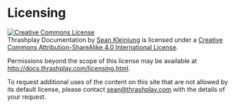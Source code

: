 # Licensing

<a rel="license" href="http://creativecommons.org/licenses/by-sa/4.0/"><img alt="Creative Commons License" style="border-width:0" src="https://i.creativecommons.org/l/by-sa/4.0/88x31.png" /></a><br /><span xmlns:dct="http://purl.org/dc/terms/" property="dct:title">Thrashplay Documentation</span> by <a xmlns:cc="http://creativecommons.org/ns#" href="http://docs.thrashplay.com" property="cc:attributionName" rel="cc:attributionURL">Sean Kleinjung</a> is licensed under a <a rel="license" href="http://creativecommons.org/licenses/by-sa/4.0/">Creative Commons Attribution-ShareAlike 4.0 International License</a>.<br />

Permissions beyond the scope of this license may be available at <a xmlns:cc="http://creativecommons.org/ns#" href="http://docs.thrashplay.com/licensing.html" rel="cc:morePermissions">http://docs.thrashplay.com/licensing.html</a>.

To request additional uses of the content on this site that are not allowed by
its default license, please contact <a href="sean@thrashplay.com">sean@thrashplay.com</a>
with the details of your request.
